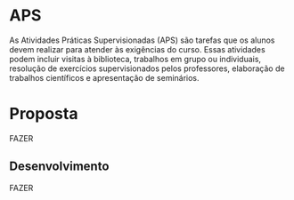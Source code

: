 # APS
As Atividades Práticas Supervisionadas (APS) são tarefas que os alunos devem realizar para atender às exigências do curso. Essas atividades podem incluir visitas à biblioteca, trabalhos em grupo ou individuais, resolução de exercícios supervisionados pelos professores, elaboração de trabalhos científicos e apresentação de seminários.

# Proposta
FAZER

## Desenvolvimento

FAZER